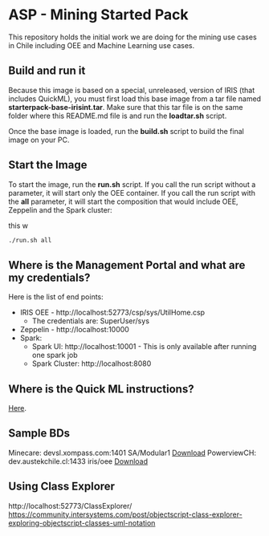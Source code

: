 # ASP - Mining Started Pack

This repository holds the initial work we are doing for the mining use cases in Chile including OEE and Machine Learning use cases.

## Build and run it

Because this image is based on a special, unreleased, version of IRIS (that includes QuickML), you must first load this base image from a tar file named **starterpack-base-irisint.tar**. Make sure that this tar file is on the same folder where this README.md file is and run the **loadtar.sh** script.

Once the base image is loaded, run the **build.sh** script to build the final image on your PC.

## Start the Image

To start the image, run the **run.sh** script. If you call the run script without a parameter, it will start only the OEE container. If you call the run script with the **all** parameter, it will start the composition that would include OEE, Zeppelin and the Spark cluster:

this w
```bash
./run.sh all
```

## Where is the Management Portal and what are my credentials?

Here is the list of end points:
* IRIS OEE - http://localhost:52773/csp/sys/UtilHome.csp
  * The credentials are: SuperUser/sys
* Zeppelin - http://localhost:10000
* Spark:
  * Spark UI: http://localhost:10001 - This is only available after running one spark job
  * Spark Cluster: http://localhost:8080

## Where is the Quick ML instructions?

[Here](QUICKML.md).

## Sample BDs
Minecare: devsl.xompass.com:1401 SA/Modular1 [Download](https://devxompass-my.sharepoint.com/:u:/g/personal/andres_xompass_com/EUFh5k-tHaFFj6XhhNMFcdMBa3YHUaAoxEVtwg6C4qm8AQ?e=J7PlTp)
PowerviewCH: dev.austekchile.cl:1433 iris/oee [Download](https://devxompass-my.sharepoint.com/:u:/g/personal/andres_xompass_com/EcUKuHJ-AZZPvdh7BKkAptwBnuY2qdq-MR35EQMw58zBYA?e=e6ya3g)

## Using Class Explorer
http://localhost:52773/ClassExplorer/
https://community.intersystems.com/post/objectscript-class-explorer-exploring-objectscript-classes-uml-notation
